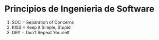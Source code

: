 # Principios de Ingenieria de Software

1. SOC = Separation of Concerns
2. KISS = Keep it Simple, Stupid
3. DRY = Don't Repeat Yourself